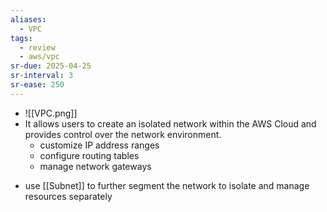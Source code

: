 ```yaml
---
aliases:
  - VPC
tags:
  - review
  - aws/vpc
sr-due: 2025-04-25
sr-interval: 3
sr-ease: 250
---
```

* ![[VPC.png]]
* It allows users to create an isolated network within the AWS Cloud and provides control over the network environment.  
	* customize IP address ranges
	- configure routing tables
	- manage network gateways 
- use [[Subnet]] to further segment the network to isolate and manage resources separately